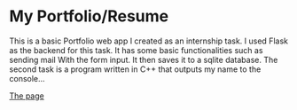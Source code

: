 # My Portfolio/Resume
This is a basic Portfolio web app I created as an internship task. I used Flask as the backend for this task.
It has some basic functionalities such as sending mail With the form input. It then saves it to a sqlite database.
The second task is a program written in C++ that outputs my name to the console...

<a href="https://portfolio-hng.herokuapp.com/">The page</a>
